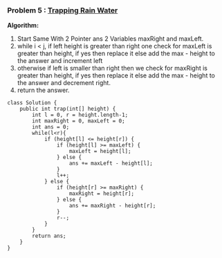 ### **Problem 5 : [Trapping Rain Water](https://leetcode.com/problems/trapping-rain-water/description/)**

**Algorithm:** 

1. Start Same With 2 Pointer ans 2 Variables maxRight and maxLeft.
2. while i < j, if left height is greater than right one check for maxLeft is greater than height, if yes then replace it else add the max - height to the answer and increment left
3. otherwise if left is smaller than right then we check for maxRight is greater than height, if yes then replace it else add the max - height to the answer and decrement right.
4. return the answer.

```
class Solution {
    public int trap(int[] height) {
        int l = 0, r = height.length-1;
        int maxRight = 0, maxLeft = 0;
        int ans = 0;
        while(l<r){
            if (height[l] <= height[r]) {
                if (height[l] >= maxLeft) {
                    maxLeft = height[l];
                } else {
                    ans += maxLeft - height[l];
                }
                l++;
            } else {
                if (height[r] >= maxRight) {
                    maxRight = height[r];
                } else {
                    ans += maxRight - height[r];
                }
                r--;
            }
        }
        return ans;
    }
}
```